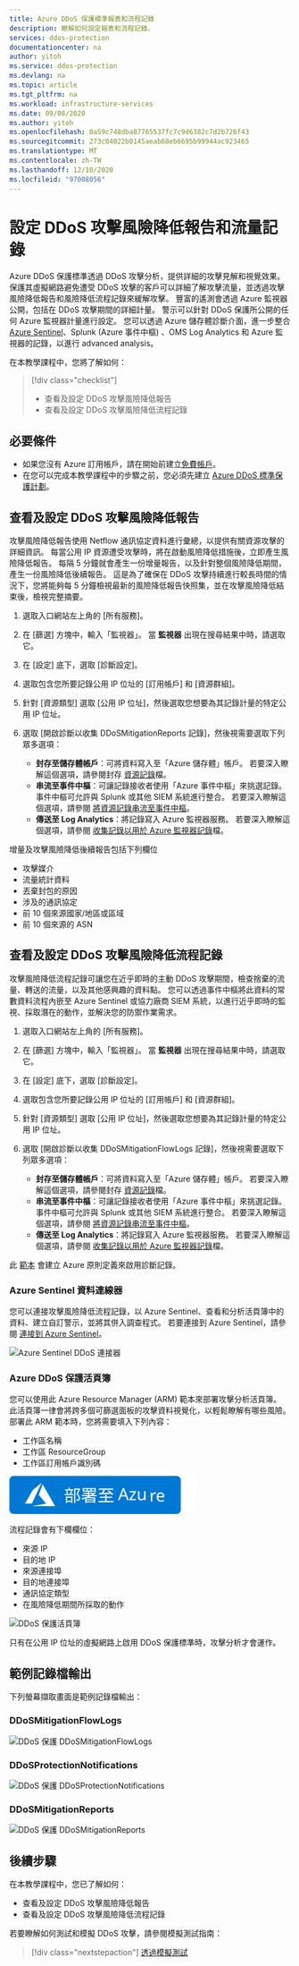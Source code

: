 ```yaml
---
title: Azure DDoS 保護標準報表和流程記錄
description: 瞭解如何設定報表和流程記錄。
services: ddos-protection
documentationcenter: na
author: yitoh
ms.service: ddos-protection
ms.devlang: na
ms.topic: article
ms.tgt_pltfrm: na
ms.workload: infrastructure-services
ms.date: 09/08/2020
ms.author: yitoh
ms.openlocfilehash: 0a59c748dba87765537fc7c9d6382c7d2b726f43
ms.sourcegitcommit: 273c04022b0145aeab68eb6695b99944ac923465
ms.translationtype: MT
ms.contentlocale: zh-TW
ms.lasthandoff: 12/10/2020
ms.locfileid: "97008056"
---
```

# <a name="configure-ddos-attack-mitigation-reports-and-flow-logs"></a>設定 DDoS 攻擊風險降低報告和流量記錄 

Azure DDoS 保護標準透過 DDoS 攻擊分析，提供詳細的攻擊見解和視覺效果。 保護其虛擬網路避免遭受 DDoS 攻擊的客戶可以詳細了解攻擊流量，並透過攻擊風險降低報告和風險降低流程記錄來緩解攻擊。 豐富的遙測會透過 Azure 監視器公開，包括在 DDoS 攻擊期間的詳細計量。 警示可以針對 DDoS 保護所公開的任何 Azure 監視器計量進行設定。 您可以透過 Azure 儲存體診斷介面，進一步整合 [Azure Sentinel](../sentinel/connect-azure-ddos-protection.md)、Splunk (Azure 事件中樞) 、OMS Log Analytics 和 Azure 監視器的記錄，以進行 advanced analysis。

在本教學課程中，您將了解如何：

> [!div class="checklist"]
> * 查看及設定 DDoS 攻擊風險降低報告
> * 查看及設定 DDoS 攻擊風險降低流程記錄

## <a name="prerequisites"></a>必要條件

- 如果您沒有 Azure 訂用帳戶，請在開始前建立[免費帳戶](https://azure.microsoft.com/free/?WT.mc_id=A261C142F)。
- 在您可以完成本教學課程中的步驟之前，您必須先建立 [Azure DDoS 標準保護計劃](manage-ddos-protection.md)。

## <a name="view-and-configure-ddos-attack-mitigation-reports"></a>查看及設定 DDoS 攻擊風險降低報告

攻擊風險降低報告使用 Netflow 通訊協定資料進行彙總，以提供有關資源攻擊的詳細資訊。 每當公用 IP 資源遭受攻擊時，將在啟動風險降低措施後，立即產生風險降低報告。 每隔 5 分鐘就會產生一份增量報告，以及針對整個風險降低期間，產生一份風險降低後續報告。 這是為了確保在 DDoS 攻擊持續進行較長時間的情況下，您將能夠每 5 分鐘檢視最新的風險降低報告快照集，並在攻擊風險降低結束後，檢視完整摘要。 

1. 選取入口網站左上角的 [所有服務]。
2. 在 [篩選] 方塊中，輸入「監視器」。 當 **監視器** 出現在搜尋結果中時，請選取它。
3. 在 [設定] 底下，選取 [診斷設定]。
4. 選取包含您所要記錄公用 IP 位址的 [訂用帳戶] 和 [資源群組]。
5. 針對 [資源類型] 選取 [公用 IP 位址]，然後選取您想要為其記錄計量的特定公用 IP 位址。
6. 選取 [開啟診斷以收集 DDoSMitigationReports 記錄]，然後視需要選取下列眾多選項：

    - **封存至儲存體帳戶**：可將資料寫入至「Azure 儲存體」帳戶。 若要深入瞭解這個選項，請參閱封存 [資源記錄](../azure-monitor/platform/resource-logs.md?toc=%2fazure%2fvirtual-network%2ftoc.json#send-to-azure-storage)檔。
    - **串流至事件中樞**：可讓記錄接收者使用「Azure 事件中樞」來挑選記錄。 事件中樞可允許與 Splunk 或其他 SIEM 系統進行整合。 若要深入瞭解這個選項，請參閱 [將資源記錄串流至事件中樞](../azure-monitor/platform/resource-logs.md?toc=%2fazure%2fvirtual-network%2ftoc.json#send-to-azure-event-hubs)。
    - **傳送至 Log Analytics**：將記錄寫入 Azure 監視器服務。 若要深入瞭解這個選項，請參閱 [收集記錄以用於 Azure 監視器記錄](../azure-monitor/platform/resource-logs.md?toc=%2fazure%2fvirtual-network%2ftoc.json#send-to-log-analytics-workspace)檔。

增量及攻擊風險降低後續報告包括下列欄位
- 攻擊媒介
- 流量統計資料
- 丟棄封包的原因
- 涉及的通訊協定
- 前 10 個來源國家/地區或區域
- 前 10 個來源的 ASN

## <a name="view-and-configure-ddos-attack-mitigation-flow-logs"></a>查看及設定 DDoS 攻擊風險降低流程記錄
攻擊風險降低流程記錄可讓您在近乎即時的主動 DDoS 攻擊期間，檢查捨棄的流量、轉送的流量，以及其他感興趣的資料點。 您可以透過事件中樞將此資料的常數資料流程內嵌至 Azure Sentinel 或協力廠商 SIEM 系統，以進行近乎即時的監視、採取潛在的動作，並解決您的防禦作業需求。

1. 選取入口網站左上角的 [所有服務]。
2. 在 [篩選] 方塊中，輸入「監視器」。 當 **監視器** 出現在搜尋結果中時，請選取它。
3. 在 [設定] 底下，選取 [診斷設定]。
4. 選取包含您所要記錄公用 IP 位址的 [訂用帳戶] 和 [資源群組]。
5. 針對 [資源類型] 選取 [公用 IP 位址]，然後選取您想要為其記錄計量的特定公用 IP 位址。
6. 選取 [開啟診斷以收集 DDoSMitigationFlowLogs 記錄]，然後視需要選取下列眾多選項：

    - **封存至儲存體帳戶**：可將資料寫入至「Azure 儲存體」帳戶。 若要深入瞭解這個選項，請參閱封存 [資源記錄](../azure-monitor/platform/resource-logs.md?toc=%2fazure%2fvirtual-network%2ftoc.json#send-to-azure-storage)檔。
    - **串流至事件中樞**：可讓記錄接收者使用「Azure 事件中樞」來挑選記錄。 事件中樞可允許與 Splunk 或其他 SIEM 系統進行整合。 若要深入瞭解這個選項，請參閱 [將資源記錄串流至事件中樞](../azure-monitor/platform/resource-logs.md?toc=%2fazure%2fvirtual-network%2ftoc.json#send-to-azure-event-hubs)。
    - **傳送至 Log Analytics**：將記錄寫入 Azure 監視器服務。 若要深入瞭解這個選項，請參閱 [收集記錄以用於 Azure 監視器記錄](../azure-monitor/platform/resource-logs.md?toc=%2fazure%2fvirtual-network%2ftoc.json#send-to-log-analytics-workspace)檔。

此 [範本](https://github.com/Azure/Azure-Network-Security/tree/master/Azure%20DDoS%20Protection/Enable%20Diagnostic%20Logging/Azure%20Policy) 會建立 Azure 原則定義來啟用診斷記錄。

### <a name="azure-sentinel-data-connector"></a>Azure Sentinel 資料連線器

您可以連接攻擊風險降低流程記錄，以 Azure Sentinel、查看和分析活頁簿中的資料、建立自訂警示，並將其併入調查程式。 若要連接到 Azure Sentinel，請參閱 [連接到 Azure Sentinel](../sentinel/connect-azure-ddos-protection.md)。 

![Azure Sentinel DDoS 連接器](./media/ddos-attack-telemetry/azure-sentinel-ddos.png)

### <a name="azure-ddos-protection-workbook"></a>Azure DDoS 保護活頁簿

您可以使用此 Azure Resource Manager (ARM) 範本來部署攻擊分析活頁簿。 此活頁簿一律會將跨多個可篩選面板的攻擊資料視覺化，以輕鬆瞭解有哪些風險。 部署此 ARM 範本時，您將需要填入下列內容：

* 工作區名稱
* 工作區 ResourceGroup
* 工作區訂用帳戶識別碼

[![部署至 Azure](../media/template-deployments/deploy-to-azure.svg)](https://portal.azure.com/#create/Microsoft.Template/uri/https%3A%2F%2Fraw.githubusercontent.com%2FAzure%2FAzure-Network-Security%2Fmaster%2FAzure%2520DDoS%2520Protection%2FAzure%2520DDoS%2520Protection%2520Workbook%2FAzureDDoSWorkbook_ARM.json)

流程記錄會有下欄欄位： 
- 來源 IP
- 目的地 IP
- 來源連接埠 
- 目的地連接埠 
- 通訊協定類型 
- 在風險降低期間所採取的動作

![DDoS 保護活頁簿](./media/ddos-attack-telemetry/ddos-attack-analytics-workbook.png)

只有在公用 IP 位址的虛擬網路上啟用 DDoS 保護標準時，攻擊分析才會運作。 

## <a name="sample-log-outputs"></a>範例記錄檔輸出

下列螢幕擷取畫面是範例記錄檔輸出：

### <a name="ddosmitigationflowlogs"></a>DDoSMitigationFlowLogs

![DDoS 保護 DDoSMitigationFlowLogs](./media/ddos-attack-telemetry/ddos-mitigation-flow-logs.png)

### <a name="ddosprotectionnotifications"></a>DDoSProtectionNotifications

![DDoS 保護 DDoSProtectionNotifications](./media/ddos-attack-telemetry/ddos-protection-notifications.png)

### <a name="ddosmitigationreports"></a>DDoSMitigationReports

![DDoS 保護 DDoSMitigationReports](./media/ddos-attack-telemetry/ddos-mitigation-reports.png)

## <a name="next-steps"></a>後續步驟

在本教學課程中，您已了解如何：

- 查看及設定 DDoS 攻擊風險降低報告
- 查看及設定 DDoS 攻擊風險降低流程記錄

若要瞭解如何測試和模擬 DDoS 攻擊，請參閱模擬測試指南：

> [!div class="nextstepaction"]
> [透過模擬測試](test-through-simulations.md)